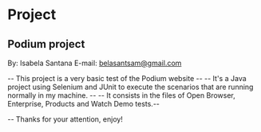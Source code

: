 # Project

## Podium project ##

By: Isabela Santana 
E-mail: belasantsam@gmail.com

-- This project is a very basic test of the Podium website --
-- It's a Java project using Selenium and JUnit to execute the scenarios that are running normally in my machine. --
-- It consists in the files of Open Browser, Enterprise, Products and Watch Demo tests.--

-- Thanks for your attention, enjoy!


